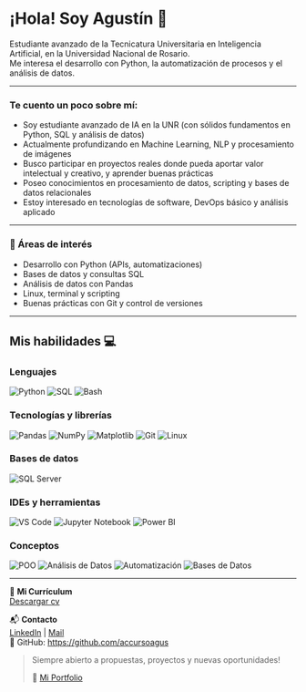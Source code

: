 # ¡Hola! Soy Agustín 👋

Estudiante avanzado de la Tecnicatura Universitaria en Inteligencia Artificial, en la Universidad Nacional de Rosario.  
Me interesa el desarrollo con Python, la automatización de procesos y el análisis de datos.

---

### Te cuento un poco sobre mí:

- Soy estudiante avanzado de IA en la UNR (con sólidos fundamentos en Python, SQL y análisis de datos)
- Actualmente profundizando en Machine Learning, NLP y procesamiento de imágenes
- Busco participar en proyectos reales donde pueda aportar valor intelectual y creativo, y aprender buenas prácticas
- Poseo conocimientos en procesamiento de datos, scripting y bases de datos relacionales
- Estoy interesado en tecnologías de software, DevOps básico y análisis aplicado

---

### 🧩 Áreas de interés
- Desarrollo con Python (APIs, automatizaciones)
- Bases de datos y consultas SQL
- Análisis de datos con Pandas
- Linux, terminal y scripting
- Buenas prácticas con Git y control de versiones

---

## Mis habilidades 💻

### Lenguajes
![Python](https://img.shields.io/badge/Python-3776AB?style=for-the-badge&logo=python&logoColor=white)
![SQL](https://img.shields.io/badge/SQL-FFD43B?style=for-the-badge)
![Bash](https://img.shields.io/badge/Bash-4EAA25?style=for-the-badge&logo=gnu-bash&logoColor=white)

### Tecnologías y librerías
![Pandas](https://img.shields.io/badge/Pandas-150458?style=for-the-badge&logo=pandas&logoColor=white)
![NumPy](https://img.shields.io/badge/NumPy-013243?style=for-the-badge&logo=numpy&logoColor=white)
![Matplotlib](https://img.shields.io/badge/Matplotlib-003B57?style=for-the-badge)
![Git](https://img.shields.io/badge/Git-F05032?style=for-the-badge&logo=git&logoColor=white)
![Linux](https://img.shields.io/badge/Linux-FCC624?style=for-the-badge&logo=linux&logoColor=black)

### Bases de datos
![SQL Server](https://img.shields.io/badge/SQL%20Server-CC2927?style=for-the-badge&logo=microsoft-sql-server&logoColor=white)

### IDEs y herramientas
![VS Code](https://img.shields.io/badge/VS%20Code-007ACC?style=for-the-badge&logo=visual-studio-code&logoColor=white)
![Jupyter Notebook](https://img.shields.io/badge/Jupyter-FA0F00?style=for-the-badge&logo=jupyter&logoColor=white)
![Power BI](https://img.shields.io/badge/Power%20BI-F2C811?style=for-the-badge&logo=powerbi&logoColor=black)

### Conceptos
![POO](https://img.shields.io/badge/POO-1572B6?style=for-the-badge)
![Análisis de Datos](https://img.shields.io/badge/An%C3%A1lisis%20de%20Datos-1D428A?style=for-the-badge)
![Automatización](https://img.shields.io/badge/Automatizaci%C3%B3n-4CAF50?style=for-the-badge)
![Bases de Datos](https://img.shields.io/badge/Bases%20de%20Datos-006272?style=for-the-badge)

---

📄 **Mi Currículum**  
[Descargar cv](https://github.com/accursoagus/accursoagus/blob/main/CV%20Agust%C3%ADn%20Accurso.pdf)

📬 **Contacto**  
[LinkedIn](https://www.linkedin.com/in/agus-accurso) | [Mail](mailto:accursoagus@gmail.com)  
🔗 GitHub: https://github.com/accursoagus

> Siempre abierto a propuestas, proyectos y nuevas oportunidades!
>
> 📂 [Mi Portfolio](https://github.com/accursoagus/mi-portfolio)
